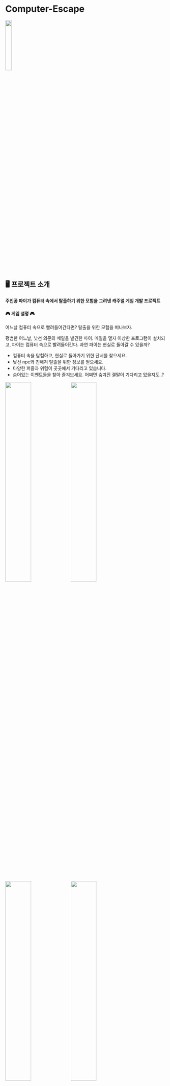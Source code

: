 # Computer-Escape
<img width="20%" src="https://github.com/user-attachments/assets/ce1b549c-1555-4915-8f0b-93e40c8f9849"/><br>


## 🖥️ 프로젝트 소개
#### 주인공 파이가 컴퓨터 속에서 탈출하기 위한 모험을 그려낸 캐주얼 게임 개발 프로젝트

#### 🎮 게임 설명 🎮

어느날 컴퓨터 속으로 빨려들어간다면?
탈출을 위한 모험을 떠나보자.

평범한 어느날, 낯선 의문의 메일을 발견한 파이.
메일을 열자 이상한 프로그램이 설치되고, 파이는 컴퓨터 속으로 빨려들어간다.
과연 파이는 현실로 돌아갈 수 있을까?

- 컴퓨터 속을 탐험하고, 현실로 돌아가기 위한 단서를 찾으세요.
- 낯선 npc와 친해져 탈출을 위한 정보를 얻으세요.
- 다양한 퍼즐과 위험이 곳곳에서 기다리고 있습니다.
- 숨어있는 이벤트들을 찾아 즐겨보세요.
어쩌면 숨겨진 결말이 기다리고 있을지도..?
<img width="40%" src="https://github.com/user-attachments/assets/5cbdadb8-52ff-48a6-81e9-3459eed8a7cd"/>
<img width="40%" src="https://github.com/user-attachments/assets/7594f8b2-5360-4b2b-82f5-c96ec2b59ff5"/><br>
<img width="40%" src="https://github.com/user-attachments/assets/69dc2134-7422-4e46-ae01-c7150915b112"/>
<img width="40%" src="https://github.com/user-attachments/assets/847e1650-de45-423f-b78f-beaf5d227e3d"/><br>
<img width="40%" src="https://github.com/user-attachments/assets/938cd014-03ed-4eb6-ba63-f1833492ee37"/>
<img width="40%" src="https://github.com/user-attachments/assets/9693780a-6b69-40c8-9e12-31980016c980"/><br>
<img width="40%" src="https://github.com/user-attachments/assets/a731b660-424d-4354-a705-74a8372bd713"/>
<img width="40%" src="https://github.com/user-attachments/assets/45d5d9d1-31bf-49cd-abea-5b834f47fee9"/>

<br>

## 🖥️ 개발 정보
- 개발언어: Lua
- 팀원: 개발팀(5명) + 디자인팀(2명) + 기획팀(2명)
- IDE: Sublime Text3 & VScode
- 게임엔진: Solar2D

## 🕰️ 개발 기간
- 23/07 ~ 23/09/20 (약 3달)

## 🖥️ 게임 출시일
- 23/09/22 금

## 🌐 게임 출시 장소
- Google Play 스토어

## 🌐 게임 다운로드 URL
- https://play.google.com/store/apps/details?id=com.solar2d.app.Computer_Escape&pli=1


